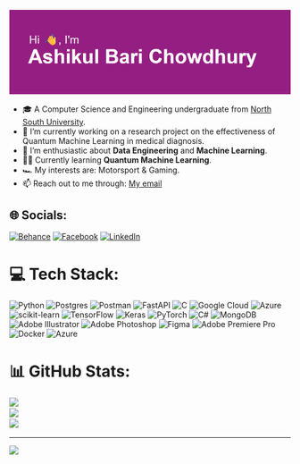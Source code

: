 ![Alt Text](/header.png)

- 🎓 A Computer Science and Engineering undergraduate from [North South University](https://www.northsouth.edu/).
- 🌱 I’m currently working on a research project on the effectiveness of Quantum Machine Learning in medical diagnosis.
- 🤔 I’m enthusiastic about **Data Engineering** and **Machine Learning**.
- 👨‍💻 Currently learning **Quantum Machine Learning**.
- 🏎️ My interests are: Motorsport & Gaming.
- 📫 Reach out to me through: [My email](mailto:ashikul.chowdhury@proton.me)


## 🌐 Socials:
[![Behance](https://img.shields.io/badge/Behance-1769ff?logo=behance&logoColor=white)](https://behance.net/ashikulbarichy) [![Facebook](https://img.shields.io/badge/Facebook-%231877F2.svg?logo=Facebook&logoColor=white)](https://facebook.com/brownkid.sami) [![LinkedIn](https://img.shields.io/badge/LinkedIn-%230077B5.svg?logo=linkedin&logoColor=white)](https://linkedin.com/in/ashikulbarichy)

# 💻 Tech Stack:
![Python](https://img.shields.io/badge/python-3670A0?style=for-the-badge&logo=python&logoColor=ffdd54) ![Postgres](https://img.shields.io/badge/postgres-%23316192.svg?style=for-the-badge&logo=postgresql&logoColor=white) ![Postman](https://img.shields.io/badge/Postman-FF6C37?style=for-the-badge&logo=postman&logoColor=white) ![FastAPI](https://img.shields.io/badge/FastAPI-005571?style=for-the-badge&logo=fastapi) ![C](https://img.shields.io/badge/c-%2300599C.svg?style=for-the-badge&logo=c&logoColor=white) ![Google Cloud](https://img.shields.io/badge/GoogleCloud-%234285F4.svg?style=for-the-badge&logo=google-cloud&logoColor=white) ![Azure](https://img.shields.io/badge/azure-%230072C6.svg?style=for-the-badge&logo=microsoftazure&logoColor=white) ![scikit-learn](https://img.shields.io/badge/scikit--learn-%23F7931E.svg?style=for-the-badge&logo=scikit-learn&logoColor=white) ![TensorFlow](https://img.shields.io/badge/TensorFlow-%23FF6F00.svg?style=for-the-badge&logo=TensorFlow&logoColor=white) ![Keras](https://img.shields.io/badge/Keras-%23D00000.svg?style=for-the-badge&logo=Keras&logoColor=white) ![PyTorch](https://img.shields.io/badge/PyTorch-%23EE4C2C.svg?style=for-the-badge&logo=PyTorch&logoColor=white) ![C#](https://img.shields.io/badge/c%23-%23239120.svg?style=for-the-badge&logo=csharp&logoColor=white) ![MongoDB](https://img.shields.io/badge/MongoDB-%234ea94b.svg?style=for-the-badge&logo=mongodb&logoColor=white) ![Adobe Illustrator](https://img.shields.io/badge/adobe%20illustrator-%23FF9A00.svg?style=for-the-badge&logo=adobe%20illustrator&logoColor=white) ![Adobe Photoshop](https://img.shields.io/badge/adobe%20photoshop-%2331A8FF.svg?style=for-the-badge&logo=adobe%20photoshop&logoColor=white) ![Figma](https://img.shields.io/badge/figma-%23F24E1E.svg?style=for-the-badge&logo=figma&logoColor=white) ![Adobe Premiere Pro](https://img.shields.io/badge/Adobe%20Premiere%20Pro-9999FF.svg?style=for-the-badge&logo=Adobe%20Premiere%20Pro&logoColor=white) ![Docker](https://img.shields.io/badge/docker-%230db7ed.svg?style=for-the-badge&logo=docker&logoColor=white) ![Azure](https://img.shields.io/badge/azure-%230072C6.svg?style=for-the-badge&logo=microsoftazure&logoColor=white)
# 📊 GitHub Stats:
![](https://github-readme-stats.vercel.app/api?username=ashikulbarichy&theme=dark&hide_border=false&include_all_commits=true&count_private=false)<br/>
![](https://nirzak-streak-stats.vercel.app/?user=ashikulbarichy&theme=dark&hide_border=false)<br/>
![](https://github-readme-stats.vercel.app/api/top-langs/?username=ashikulbarichy&theme=dark&hide_border=false&include_all_commits=true&count_private=false&layout=compact)

---
[![](https://visitcount.itsvg.in/api?id=ashikulbarichy&icon=0&color=0)](https://visitcount.itsvg.in)

<!-- Proudly created with GPRM ( https://gprm.itsvg.in ) -->

<!--
**ashikulbarichy/ashikulbarichy** is a ✨ _special_ ✨ repository because its `README.md` (this file) appears on your GitHub profile.

Here are some ideas to get you started:

- 🔭 I’m currently working on ...
- 🌱 I’m currently learning ...
- 👯 I’m looking to collaborate on ...
- 🤔 I’m looking for help with ...
- 💬 Ask me about ...
- 📫 How to reach me: ...
- 😄 Pronouns: ...
- ⚡ Fun fact: ...
-->
